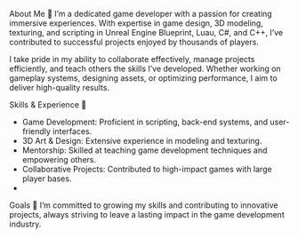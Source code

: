 About Me 👋
I’m a dedicated game developer with a passion for creating immersive experiences. With expertise in game design, 3D modeling, texturing, and scripting in Unreal Engine Blueprint, Luau, C#, and C++, I’ve contributed to successful projects enjoyed by thousands of players.

I take pride in my ability to collaborate effectively, manage projects efficiently, and teach others the skills I’ve developed. Whether working on gameplay systems, designing assets, or optimizing performance, I aim to deliver high-quality results.

Skills & Experience 🚀
- Game Development: Proficient in scripting, back-end systems, and user-friendly interfaces.
- 3D Art & Design: Extensive experience in modeling and texturing.
- Mentorship: Skilled at teaching game development techniques and empowering others.
- Collaborative Projects: Contributed to high-impact games with large player bases.
- 
Goals 🎯
I’m committed to growing my skills and contributing to innovative projects, always striving to leave a lasting impact in the game development industry.
